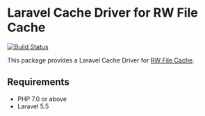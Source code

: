 # Laravel Cache Driver for RW File Cache

[![Build Status](https://travis-ci.org/rapidwebltd/RW-File-Cache-Laravel-Cache-Driver.svg?branch=master)](https://travis-ci.org/rapidwebltd/RW-File-Cache-Laravel-Cache-Driver)

This package provides a Laravel Cache Driver for [RW File Cache](https://github.com/rapidwebltd/RW-File-Cache). 

## Requirements

* PHP 7.0 or above
* Laravel 5.5
